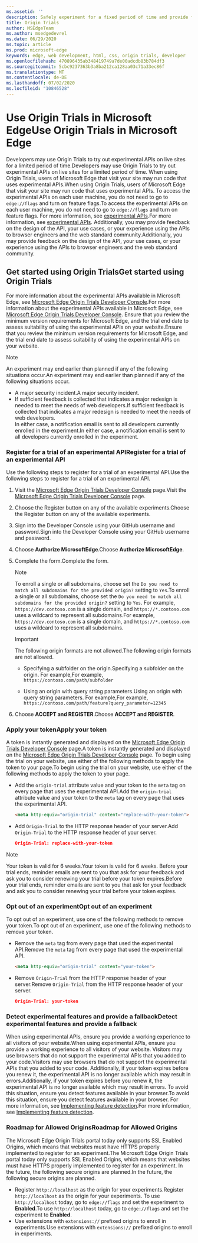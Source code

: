 ```yaml
---
ms.assetid: ''
description: Safely experiment for a fixed period of time and provide feedback on new platform features.
title: Origin Trials
author: MSEdgeTeam
ms.author: msedgedevrel
ms.date: 06/29/2020
ms.topic: article
ms.prod: microsoft-edge
keywords: edge, web development, html, css, origin trials, developer
ms.openlocfilehash: 470896435ab348419749a7de00adcdb83b784df3
ms.sourcegitcommit: 5cbc9237363b3a8ba212ca128aa03c71a33ec86f
ms.translationtype: MT
ms.contentlocale: de-DE
ms.lasthandoff: 07/02/2020
ms.locfileid: "10846528"
---
```

# <span data-ttu-id="8df08-104">Use Origin Trials in Microsoft Edge</span><span class="sxs-lookup"><span data-stu-id="8df08-104">Use Origin Trials in Microsoft Edge</span></span>  

<span data-ttu-id="8df08-105">Developers may use Origin Trials to try out experimental APIs on live sites for a limited period of time.</span><span class="sxs-lookup"><span data-stu-id="8df08-105">Developers may use Origin Trials to try out experimental APIs on live sites for a limited period of time.</span></span>  <span data-ttu-id="8df08-106">When using Origin Trials, users of Microsoft Edge that visit your site may run code that uses experimental APIs.</span><span class="sxs-lookup"><span data-stu-id="8df08-106">When using Origin Trials, users of Microsoft Edge that visit your site may run code that uses experimental APIs.</span></span>  <span data-ttu-id="8df08-107">To access the experimental APIs on each user machine, you do not need to go to `edge://flags` and turn on feature flags.</span><span class="sxs-lookup"><span data-stu-id="8df08-107">To access the experimental APIs on each user machine, you do not need to go to `edge://flags` and turn on feature flags.</span></span>  <span data-ttu-id="8df08-108">For more information, see [experimental APIs][DeveloperMicrsoftEdgeOriginTrials].</span><span class="sxs-lookup"><span data-stu-id="8df08-108">For more information, see [experimental APIs][DeveloperMicrsoftEdgeOriginTrials].</span></span>  <span data-ttu-id="8df08-109">Additionally, you may provide feedback on the design of the API, your use cases, or your experience using the APIs to browser engineers and the web standard community.</span><span class="sxs-lookup"><span data-stu-id="8df08-109">Additionally, you may provide feedback on the design of the API, your use cases, or your experience using the APIs to browser engineers and the web standard community.</span></span>  

## <span data-ttu-id="8df08-110">Get started using Origin Trials</span><span class="sxs-lookup"><span data-stu-id="8df08-110">Get started using Origin Trials</span></span>  

<span data-ttu-id="8df08-111">For more information about the experimental APIs available in Microsoft Edge, see [Microsoft Edge Origin Trials Developer Console][DeveloperMicrsoftEdgeOriginTrials].</span><span class="sxs-lookup"><span data-stu-id="8df08-111">For more information about the experimental APIs available in Microsoft Edge, see [Microsoft Edge Origin Trials Developer Console][DeveloperMicrsoftEdgeOriginTrials].</span></span>  <span data-ttu-id="8df08-112">Ensure that you review the minimum version requirements for Microsoft Edge, and the trial end date to assess suitability of using the experimental APIs on your website.</span><span class="sxs-lookup"><span data-stu-id="8df08-112">Ensure that you review the minimum version requirements for Microsoft Edge, and the trial end date to assess suitability of using the experimental APIs on your website.</span></span>  

> [!NOTE]
> <span data-ttu-id="8df08-113">An experiment may end earlier than planned if any of the following situations occur.</span><span class="sxs-lookup"><span data-stu-id="8df08-113">An experiment may end earlier than planned if any of the following situations occur.</span></span>  
> *   <span data-ttu-id="8df08-114">A major security incident.</span><span class="sxs-lookup"><span data-stu-id="8df08-114">A major security incident.</span></span>  
> *   <span data-ttu-id="8df08-115">If sufficient feedback is collected that indicates a major redesign is needed to meet the needs of web developers.</span><span class="sxs-lookup"><span data-stu-id="8df08-115">If sufficient feedback is collected that indicates a major redesign is needed to meet the needs of web developers.</span></span>  
> <span data-ttu-id="8df08-116">In either case, a notification email is sent to all developers currently enrolled in the experiment.</span><span class="sxs-lookup"><span data-stu-id="8df08-116">In either case, a notification email is sent to all developers currently enrolled in the experiment.</span></span>  

### <span data-ttu-id="8df08-117">Register for a trial of an experimental API</span><span class="sxs-lookup"><span data-stu-id="8df08-117">Register for a trial of an experimental API</span></span>  

<span data-ttu-id="8df08-118">Use the following steps to register for a trial of an experimental API.</span><span class="sxs-lookup"><span data-stu-id="8df08-118">Use the following steps to register for a trial of an experimental API.</span></span>  

1.  <span data-ttu-id="8df08-119">Visit the [Microsoft Edge Origin Trials Developer Console][DeveloperMicrsoftEdgeOriginTrials] page.</span><span class="sxs-lookup"><span data-stu-id="8df08-119">Visit the [Microsoft Edge Origin Trials Developer Console][DeveloperMicrsoftEdgeOriginTrials] page.</span></span>  
1.  <span data-ttu-id="8df08-120">Choose the Register button on any of the available experiments.</span><span class="sxs-lookup"><span data-stu-id="8df08-120">Choose the Register button on any of the available experiments.</span></span>  
1.  <span data-ttu-id="8df08-121">Sign into the Developer Console using your GitHub username and password.</span><span class="sxs-lookup"><span data-stu-id="8df08-121">Sign into the Developer Console using your GitHub username and password.</span></span>  
1.  <span data-ttu-id="8df08-122">Choose **Authorize MicrosoftEdge**.</span><span class="sxs-lookup"><span data-stu-id="8df08-122">Choose **Authorize MicrosoftEdge**.</span></span>  
1.  <span data-ttu-id="8df08-123">Complete the form.</span><span class="sxs-lookup"><span data-stu-id="8df08-123">Complete the form.</span></span>  
    
    > [!NOTE]
    > <span data-ttu-id="8df08-124">To enroll a single or all subdomains, choose set the `Do you need to match all subdomains for the provided origin?` setting to `Yes`.</span><span class="sxs-lookup"><span data-stu-id="8df08-124">To enroll a single or all subdomains, choose set the `Do you need to match all subdomains for the provided origin?` setting to `Yes`.</span></span>  <span data-ttu-id="8df08-125">For example, `https://dev.contoso.com` is a single domain, and `https://*.contoso.com` uses a wildcard to represent all subdomains.</span><span class="sxs-lookup"><span data-stu-id="8df08-125">For example, `https://dev.contoso.com` is a single domain, and `https://*.contoso.com` uses a wildcard to represent all subdomains.</span></span>  
    
    > [!IMPORTANT]
    > <span data-ttu-id="8df08-126">The following origin formats are not allowed.</span><span class="sxs-lookup"><span data-stu-id="8df08-126">The following origin formats are not allowed.</span></span>  
    > *   <span data-ttu-id="8df08-127">Specifying a subfolder on the origin.</span><span class="sxs-lookup"><span data-stu-id="8df08-127">Specifying a subfolder on the origin.</span></span>  <span data-ttu-id="8df08-128">For example,</span><span class="sxs-lookup"><span data-stu-id="8df08-128">For example,</span></span> `https://contoso.com/path/subfolder`  
    > 
    > *   <span data-ttu-id="8df08-129">Using an origin with query string parameters.</span><span class="sxs-lookup"><span data-stu-id="8df08-129">Using an origin with query string parameters.</span></span>  <span data-ttu-id="8df08-130">For example,</span><span class="sxs-lookup"><span data-stu-id="8df08-130">For example,</span></span> `https://contoso.com/path/feature?query_parameter=12345`  
    
1.  <span data-ttu-id="8df08-131">Choose **ACCEPT and REGISTER**.</span><span class="sxs-lookup"><span data-stu-id="8df08-131">Choose **ACCEPT and REGISTER**.</span></span>  

### <span data-ttu-id="8df08-132">Apply your token</span><span class="sxs-lookup"><span data-stu-id="8df08-132">Apply your token</span></span>  

<span data-ttu-id="8df08-133">A token is instantly generated and displayed on the [Microsoft Edge Origin Trials Developer Console][DeveloperMicrsoftEdgeOriginTrials] page.</span><span class="sxs-lookup"><span data-stu-id="8df08-133">A token is instantly generated and displayed on the [Microsoft Edge Origin Trials Developer Console][DeveloperMicrsoftEdgeOriginTrials] page.</span></span>  <span data-ttu-id="8df08-134">To begin using the trial on your website, use either of the following methods to apply the token to your page.</span><span class="sxs-lookup"><span data-stu-id="8df08-134">To begin using the trial on your website, use either of the following methods to apply the token to your page.</span></span>  

*   <span data-ttu-id="8df08-135">Add the `origin-trial` attribute value and your token to the `meta` tag on every page that uses the experimental API.</span><span class="sxs-lookup"><span data-stu-id="8df08-135">Add the `origin-trial` attribute value and your token to the `meta` tag on every page that uses the experimental API.</span></span>  
    
    ```html
    <meta http-equiv="origin-trial" content="replace-with-your-token">
    ```  
    
*   <span data-ttu-id="8df08-136">Add `Origin-Trial` to the HTTP response header of your server.</span><span class="sxs-lookup"><span data-stu-id="8df08-136">Add `Origin-Trial` to the HTTP response header of your server.</span></span>  
    
    ```json
    Origin-Trial: replace-with-your-token
    ```  
    
> [!NOTE]
> <span data-ttu-id="8df08-137">Your token is valid for 6 weeks.</span><span class="sxs-lookup"><span data-stu-id="8df08-137">Your token is valid for 6 weeks.</span></span>  <span data-ttu-id="8df08-138">Before your trial ends, reminder emails are sent to you that ask for your feedback and ask you to consider renewing your trial before your token expires.</span><span class="sxs-lookup"><span data-stu-id="8df08-138">Before your trial ends, reminder emails are sent to you that ask for your feedback and ask you to consider renewing your trial before your token expires.</span></span>  

### <span data-ttu-id="8df08-139">Opt out of an experiment</span><span class="sxs-lookup"><span data-stu-id="8df08-139">Opt out of an experiment</span></span>  

<span data-ttu-id="8df08-140">To opt out of an experiment, use one of the following methods to remove your token.</span><span class="sxs-lookup"><span data-stu-id="8df08-140">To opt out of an experiment, use one of the following methods to remove your token.</span></span>  

*   <span data-ttu-id="8df08-141">Remove the `meta` tag from every page that used the experimental API.</span><span class="sxs-lookup"><span data-stu-id="8df08-141">Remove the `meta` tag from every page that used the experimental API.</span></span>  
    
    ```html
    <meta http-equiv="origin-trial" content="your-token">
    ```  
    
*   <span data-ttu-id="8df08-142">Remove `Origin-Trial` from the HTTP response header of your server.</span><span class="sxs-lookup"><span data-stu-id="8df08-142">Remove `Origin-Trial` from the HTTP response header of your server.</span></span>  
    
    ```json
    Origin-Trial: your-token
    ```  
    
### <span data-ttu-id="8df08-143">Detect experimental features and provide a fallback</span><span class="sxs-lookup"><span data-stu-id="8df08-143">Detect experimental features and provide a fallback</span></span>  

<span data-ttu-id="8df08-144">When using experimental APIs, ensure you provide a working experience to all visitors of your website.</span><span class="sxs-lookup"><span data-stu-id="8df08-144">When using experimental APIs, ensure you provide a working experience to all visitors of your website.</span></span>  <span data-ttu-id="8df08-145">Visitors may use browsers that do not support the experimental APIs that you added to your code.</span><span class="sxs-lookup"><span data-stu-id="8df08-145">Visitors may use browsers that do not support the experimental APIs that you added to your code.</span></span>  <span data-ttu-id="8df08-146">Additionally, if your token expires before you renew it, the experimental API is no longer available which may result in errors.</span><span class="sxs-lookup"><span data-stu-id="8df08-146">Additionally, if your token expires before you renew it, the experimental API is no longer available which may result in errors.</span></span>  <span data-ttu-id="8df08-147">To avoid this situation, ensure you detect features available in your browser.</span><span class="sxs-lookup"><span data-stu-id="8df08-147">To avoid this situation, ensure you detect features available in your browser.</span></span>  <span data-ttu-id="8df08-148">For more information, see [Implementing feature detection][MDNImplementingFeatureDetection].</span><span class="sxs-lookup"><span data-stu-id="8df08-148">For more information, see [Implementing feature detection][MDNImplementingFeatureDetection].</span></span>

### <span data-ttu-id="8df08-149">Roadmap for Allowed Origins</span><span class="sxs-lookup"><span data-stu-id="8df08-149">Roadmap for Allowed Origins</span></span>  

<span data-ttu-id="8df08-150">The Microsoft Edge Origin Trials portal today only supports SSL Enabled Origins, which means that websites must have HTTPS properly implemented to register for an experiment.</span><span class="sxs-lookup"><span data-stu-id="8df08-150">The Microsoft Edge Origin Trials portal today only supports SSL Enabled Origins, which means that websites must have HTTPS properly implemented to register for an experiment.</span></span>  <span data-ttu-id="8df08-151">In the future, the following secure origins are planned.</span><span class="sxs-lookup"><span data-stu-id="8df08-151">In the future, the following secure origins are planned.</span></span>  

*   <span data-ttu-id="8df08-152">Register `http://localhost` as the origin for your experiments.</span><span class="sxs-lookup"><span data-stu-id="8df08-152">Register `http://localhost` as the origin for your experiments.</span></span>  <span data-ttu-id="8df08-153">To use `http://localhost` today, go to `edge://flags` and set the experiment to **Enabled**.</span><span class="sxs-lookup"><span data-stu-id="8df08-153">To use `http://localhost` today, go to `edge://flags` and set the experiment to **Enabled**.</span></span>  
*   <span data-ttu-id="8df08-154">Use extensions with `extensions://` prefixed origins to enroll in experiments.</span><span class="sxs-lookup"><span data-stu-id="8df08-154">Use extensions with `extensions://` prefixed origins to enroll in experiments.</span></span>  
    
<!-- links -->  

[DeveloperMicrsoftEdgeOriginTrials]: https://developer.microsoft.com/microsoft-edge/origin-trials "Microsoft Edge Origin Trials Developer Console | Microsoft Docs"  

[MDNImplementingFeatureDetection]: https://developer.mozilla.org/docs/learn/tools_and_testing/cross_browser_testing/feature_detection "Implementing feature detection | MDN"  
